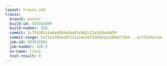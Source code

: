 ```yaml
---
layout: travis-job
travis:
  branch: master
  build-id: 593915499
  build-number: 328
  commit: 1c7fb101c4a0add8debbab7e962c22a2d3bd4059
  commit-range: 5af31a78dee0711111ace4fa369a1ac680b7f264...1c7fb101c4a0add8debbab7e962c22a2d3bd4059
  job-id: 593915501
  job-number: 328.2
  os-name: linux
  test-result: 0
---
```

